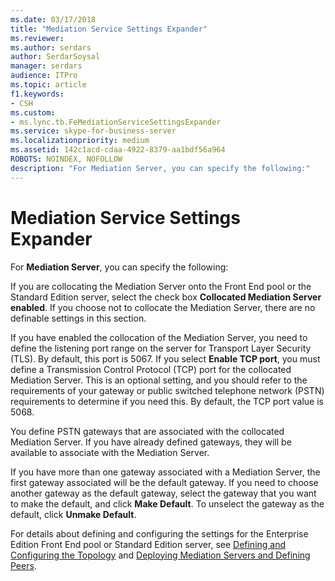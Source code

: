 ```yaml
---
ms.date: 03/17/2018
title: "Mediation Service Settings Expander"
ms.reviewer: 
ms.author: serdars
author: SerdarSoysal
manager: serdars
audience: ITPro
ms.topic: article
f1.keywords:
- CSH
ms.custom:
- ms.lync.tb.FeMediationServiceSettingsExpander
ms.service: skype-for-business-server
ms.localizationpriority: medium
ms.assetid: 142c1acd-cdaa-4922-8379-aa1bdf56a964
ROBOTS: NOINDEX, NOFOLLOW
description: "For Mediation Server, you can specify the following:"
---
```


# Mediation Service Settings Expander

For **Mediation Server**, you can specify the following:

If you are collocating the Mediation Server onto the Front End pool or the Standard Edition server, select the check box **Collocated Mediation Server enabled**. If you choose not to collocate the Mediation Server, there are no definable settings in this section.

If you have enabled the collocation of the Mediation Server, you need to define the listening port range on the server for Transport Layer Security (TLS). By default, this port is 5067. If you select **Enable TCP port**, you must define a Transmission Control Protocol (TCP) port for the collocated Mediation Server. This is an optional setting, and you should refer to the requirements of your gateway or public switched telephone network (PSTN) requirements to determine if you need this. By default, the TCP port value is 5068.

You define PSTN gateways that are associated with the collocated Mediation Server. If you have already defined gateways, they will be available to associate with the Mediation Server.

If you have more than one gateway associated with a Mediation Server, the first gateway associated will be the default gateway. If you need to choose another gateway as the default gateway, select the gateway that you want to make the default, and click **Make Default**. To unselect the gateway as the default, click **Unmake Default**.

For details about defining and configuring the settings for the Enterprise Edition Front End pool or Standard Edition server, see [Defining and Configuring the Topology](/previous-versions/office/lync-server-2013/lync-server-2013-defining-and-configuring-the-topology) and [Deploying Mediation Servers and Defining Peers](/previous-versions/office/lync-server-2013/lync-server-2013-deploying-mediation-servers-and-defining-peers).
